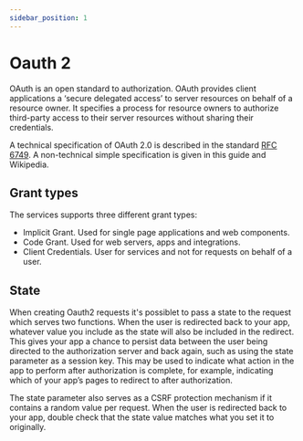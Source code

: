 ```yaml
---
sidebar_position: 1
---
```


# Oauth 2

OAuth is an open standard to authorization. OAuth provides client applications a ‘secure delegated access’ to server resources on behalf of a resource owner. It specifies a process for resource owners to authorize third-party access to their server resources without sharing their credentials.

A technical specification of OAuth 2.0 is described in the standard [RFC 6749](https://datatracker.ietf.org/doc/html/rfc6749). A non-technical simple specification is given in this guide and Wikipedia.

## Grant types

The services supports three different grant types:

- Implicit Grant. Used for single page applications and web components.
- Code Grant. Used for web servers, apps and integrations.
- Client Credentials. User for services and not for requests on behalf of a user.

## State

When creating Oauth2 requests it's possiblet to pass a state to the request which serves two functions. When the user is redirected back to your app, whatever value you include as the state will also be included in the redirect. This gives your app a chance to persist data between the user being directed to the authorization server and back again, such as using the state parameter as a session key. This may be used to indicate what action in the app to perform after authorization is complete, for example, indicating which of your app’s pages to redirect to after authorization.

The state parameter also serves as a CSRF protection mechanism if it contains a random value per request. When the user is redirected back to your app, double check that the state value matches what you set it to originally.
